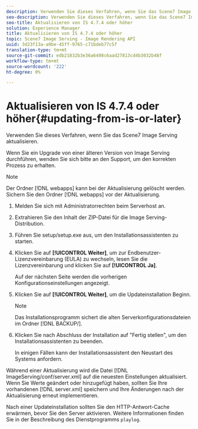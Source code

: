 ```yaml
---
description: Verwenden Sie dieses Verfahren, wenn Sie das Scene7 Image Serving aktualisieren.
seo-description: Verwenden Sie dieses Verfahren, wenn Sie das Scene7 Image Serving aktualisieren.
seo-title: Aktualisieren von IS 4.7.4 oder höher
solution: Experience Manager
title: Aktualisieren von IS 4.7.4 oder höher
topic: Scene7 Image Serving - Image Rendering API
uuid: 3d23f13a-a9be-45ff-9765-c71bdeb77c5f
translation-type: tm+mt
source-git-commit: edb21832b3e36a6498c6aad27813cd4b3032b48f
workflow-type: tm+mt
source-wordcount: '222'
ht-degree: 0%

---
```



# Aktualisieren von IS 4.7.4 oder höher{#updating-from-is-or-later}

Verwenden Sie dieses Verfahren, wenn Sie das Scene7 Image Serving aktualisieren.

Wenn Sie ein Upgrade von einer älteren Version von Image Serving durchführen, wenden Sie sich bitte an den Support, um den korrekten Prozess zu erhalten.

>[!NOTE]
>
>Der Ordner [!DNL webapps] kann bei der Aktualisierung gelöscht werden. Sichern Sie den Ordner [!DNL webapps] vor der Aktualisierung.

1. Melden Sie sich mit Administratorrechten beim Serverhost an.
1. Extrahieren Sie den Inhalt der ZIP-Datei für die Image Serving-Distribution.
1. Führen Sie setup/setup.exe aus, um den Installationsassistenten zu starten.
1. Klicken Sie auf **[!UICONTROL Weiter]**, um zur Endbenutzer-Lizenzvereinbarung (EULA) zu wechseln, lesen Sie die Lizenzvereinbarung und klicken Sie auf **[!UICONTROL Ja]**.

   Auf der nächsten Seite werden die vorherigen Konfigurationseinstellungen angezeigt.
1. Klicken Sie auf **[!UICONTROL Weiter]**, um die Updateinstallation Beginn.

   >[!NOTE]
   >
   >Das Installationsprogramm sichert die alten Serverkonfigurationsdateien im Ordner [!DNL BACKUP/].

1. Klicken Sie nach Abschluss der Installation auf &quot;Fertig stellen&quot;, um den Installationsassistenten zu beenden.

   In einigen Fällen kann der Installationsassistent den Neustart des Systems anfordern.

Während einer Aktualisierung wird die Datei [!DNL ImageServing/conf/server.xml] auf die neuesten Einstellungen aktualisiert. Wenn Sie Werte geändert oder hinzugefügt haben, sollten Sie Ihre vorhandenen [!DNL server.xml] speichern und Ihre Änderungen nach der Aktualisierung erneut implementieren.

Nach einer Updateinstallation sollten Sie den HTTP-Antwort-Cache erwärmen, bevor Sie den Server aktivieren. Weitere Informationen finden Sie in der Beschreibung des Dienstprogramms `playlog`.
